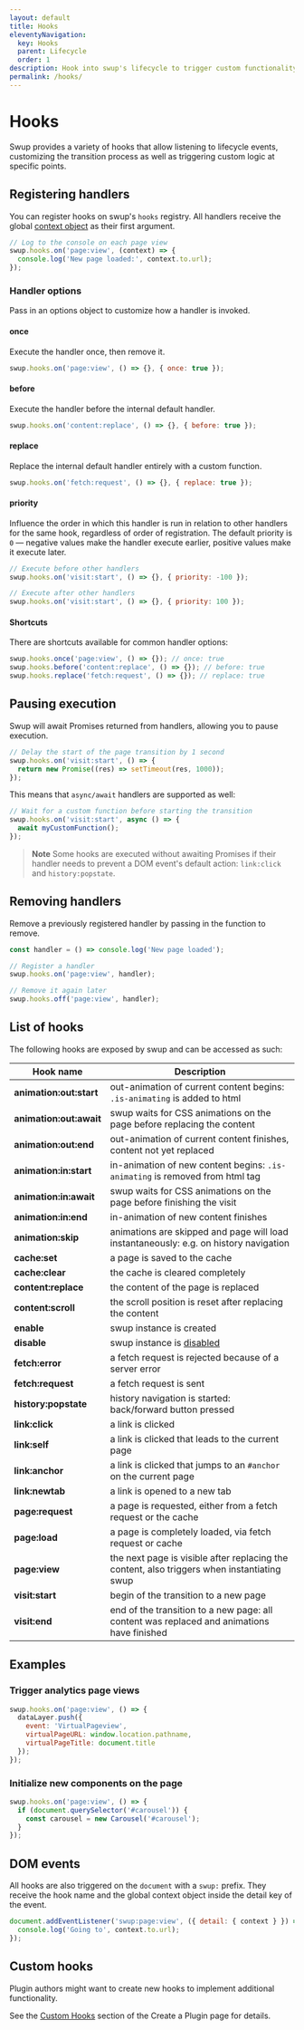 ```yaml
---
layout: default
title: Hooks
eleventyNavigation:
  key: Hooks
  parent: Lifecycle
  order: 1
description: Hook into swup's lifecycle to trigger custom functionality.
permalink: /hooks/
---
```


# Hooks

Swup provides a variety of hooks that allow listening to lifecycle events, customizing the
transition process as well as triggering custom logic at specific points.

## Registering handlers

You can register hooks on swup's `hooks` registry. All handlers receive the global
[context object](/context/) as their first argument.

```javascript
// Log to the console on each page view
swup.hooks.on('page:view', (context) => {
  console.log('New page loaded:', context.to.url);
});
```

### Handler options

Pass in an options object to customize how a handler is invoked.

#### once

Execute the handler once, then remove it.

```javascript
swup.hooks.on('page:view', () => {}, { once: true });
```

#### before

Execute the handler before the internal default handler.

```javascript
swup.hooks.on('content:replace', () => {}, { before: true });
```

#### replace

Replace the internal default handler entirely with a custom function.

```javascript
swup.hooks.on('fetch:request', () => {}, { replace: true });
```

#### priority

Influence the order in which this handler is run in relation to other handlers for the same hook,
regardless of order of registration. The default priority is `0` — negative values make the handler
execute earlier, positive values make it execute later.

```javascript
// Execute before other handlers
swup.hooks.on('visit:start', () => {}, { priority: -100 });

// Execute after other handlers
swup.hooks.on('visit:start', () => {}, { priority: 100 });
```

#### Shortcuts

There are shortcuts available for common handler options:

```javascript
swup.hooks.once('page:view', () => {}); // once: true
swup.hooks.before('content:replace', () => {}); // before: true
swup.hooks.replace('fetch:request', () => {}); // replace: true
```

## Pausing execution

Swup will await Promises returned from handlers, allowing you to pause execution.

```javascript
// Delay the start of the page transition by 1 second
swup.hooks.on('visit:start', () => {
  return new Promise((res) => setTimeout(res, 1000));
});
```

This means that `async/await` handlers are supported as well:

```javascript
// Wait for a custom function before starting the transition
swup.hooks.on('visit:start', async () => {
  await myCustomFunction();
});
```

> **Note** Some hooks are executed without awaiting Promises if their handler needs
to prevent a DOM event's default action: `link:click` and `history:popstate`.

## Removing handlers

Remove a previously registered handler by passing in the function to remove.

```javascript
const handler = () => console.log('New page loaded');

// Register a handler
swup.hooks.on('page:view', handler);

// Remove it again later
swup.hooks.off('page:view', handler);
```

## List of hooks

The following hooks are exposed by swup and can be accessed as such:

<div class="events-table" data-table-with-anchor-links>

|        Hook name        |                                         Description                                         |
| ----------------------- | ------------------------------------------------------------------------------------------- |
| **animation:out:start** | out-animation of current content begins: `.is-animating` is added to html                   |
| **animation:out:await** | swup waits for CSS animations on the page before replacing the content                      |
| **animation:out:end**   | out-animation of current content finishes, content not yet replaced                         |
| **animation:in:start**  | in-animation of new content begins: `.is-animating` is removed from html tag                |
| **animation:in:await**  | swup waits for CSS animations on the page before finishing the visit                        |
| **animation:in:end**    | in-animation of new content finishes                                                        |
| **animation:skip**      | animations are skipped and page will load instantaneously: e.g. on history navigation       |
| **cache:set**           | a page is saved to the cache                                                                |
| **cache:clear**         | the cache is cleared completely                                                             |
| **content:replace**     | the content of the page is replaced                                                         |
| **content:scroll**      | the scroll position is reset after replacing the content                                    |
| **enable**              | swup instance is created                                                                    |
| **disable**             | swup instance is [disabled](/api/methods/#destroy)                                          |
| **fetch:error**         | a fetch request is rejected because of a server error                                       |
| **fetch:request**       | a fetch request is sent                                                                     |
| **history:popstate**    | history navigation is started: back/forward button pressed                                  |
| **link:click**          | a link is clicked                                                                           |
| **link:self**           | a link is clicked that leads to the current page                                            |
| **link:anchor**         | a link is clicked that jumps to an `#anchor` on the current page                            |
| **link:newtab**         | a link is opened to a new tab                                                               |
| **page:request**        | a page is requested, either from a fetch request or the cache                               |
| **page:load**           | a page is completely loaded, via fetch request or cache                                     |
| **page:view**           | the next page is visible after replacing the content, also triggers when instantiating swup |
| **visit:start**         | begin of the transition to a new page                                                       |
| **visit:end**           | end of the transition to a new page: all content was replaced and animations have finished  |

</div>

## Examples

### Trigger analytics page views

```javascript
swup.hooks.on('page:view', () => {
  dataLayer.push({
    event: 'VirtualPageview',
    virtualPageURL: window.location.pathname,
    virtualPageTitle: document.title
  });
});
```

### Initialize new components on the page

```javascript
swup.hooks.on('page:view', () => {
  if (document.querySelector('#carousel')) {
    const carousel = new Carousel('#carousel');
  }
});
```

## DOM events

All hooks are also triggered on the `document` with a `swup:` prefix. They receive the hook name
and the global context object inside the detail key of the event.

```javascript
document.addEventListener('swup:page:view', ({ detail: { context } }) => {
  console.log('Going to', context.to.url);
});
```

## Custom hooks

Plugin authors might want to create new hooks to implement additional functionality.

See the [Custom Hooks](/plugins/create-plugin/#custom-hooks) section of the Create a Plugin page
for details.
